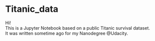 # Titanic_data
<p> Hi! <br>
This is a Jupyter Notebook based on a public Titanic survival dataset.<br>
It was written sometime ago for my Nanodegree @Udacity.</p>

